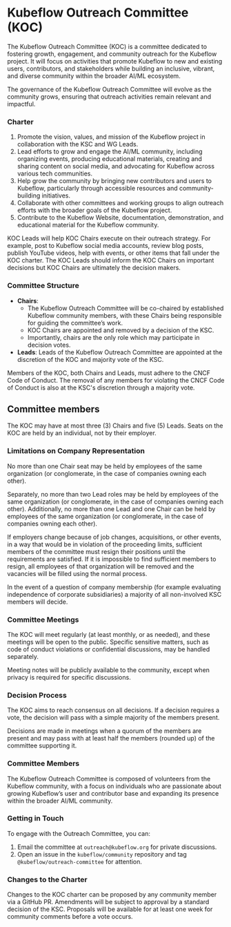 # Kubeflow Outreach Committee (KOC)

The Kubeflow Outreach Committee (KOC) is a committee dedicated to fostering growth, engagement, and community outreach for the Kubeflow project. It will focus on activities that promote Kubeflow to new and existing users, contributors, and stakeholders while building an inclusive, vibrant, and diverse community within the broader AI/ML ecosystem.

The governance of the Kubeflow Outreach Committee will evolve as the community grows, ensuring that outreach activities remain relevant and impactful.

### Charter

1. Promote the vision, values, and mission of the Kubeflow project in collaboration with the KSC and WG Leads.
2. Lead efforts to grow and engage the AI/ML community, including organizing events, producing educational materials, creating and sharing content on social media, and advocating for Kubeflow across various tech communities.
3. Help grow the community by bringing new contributors and users to Kubeflow, particularly through accessible resources and community-building initiatives.
4. Collaborate with other committees and working groups to align outreach efforts with the broader goals of the Kubeflow project.
5. Contribute to the Kubeflow Website, documentation, demonstration, and educational material for the Kubeflow community.

KOC Leads will help KOC Chairs execute on their outreach strategy. For example, post to Kubeflow social media accounts, review blog posts, publish YouTube videos, help with events, or other items that fall under the KOC charter. The KOC Leads should inform the KOC Chairs on important decisions but KOC Chairs are ultimately the decision makers. 

### Committee Structure

- **Chairs**: 
    - The Kubeflow Outreach Committee will be co-chaired by established Kubeflow community members, with these Chairs being responsible for guiding the committee’s work.
    - KOC Chairs are appointed and removed by a decision of the KSC.
    - Importantly, chairs are the only role which may participate in decision votes.
- **Leads**: Leads of the Kubeflow Outreach Committee are appointed at the discretion of the KOC and majority vote of the KSC.

Members of the KOC, both Chairs and Leads, must adhere to the CNCF Code of Conduct. The removal of any members for violating the CNCF Code of Conduct is also at the KSC's discretion through a majority vote. 

## Committee members

The KOC may have at most three (3) Chairs and five (5) Leads. Seats on the KOC are held by an individual, not by their employer.

### Limitations on Company Representation
No more than one Chair seat may be held by employees of the same organization (or conglomerate, in the case of companies owning each other). 

Separately, no more than two Lead roles may be held by employees of the same organization (or conglomerate, in the case of companies owning each other). Additionally, no more than one Lead and one Chair can be held by employees of the same organization (or conglomerate, in the case of companies owning each other). 

If employers change because of job changes, acquisitions, or other events, in a way that would be in violation of the proceeding limits, sufficient members of the committee must resign their positions until the requirements are satisfied. If it is impossible to find sufficient members to resign, all employees of that organization will be removed and the vacancies will be filled using the normal process.

In the event of a question of company membership (for example evaluating independence of corporate subsidiaries) a majority of all non-involved KSC members will decide.


### Committee Meetings

The KOC will meet regularly (at least monthly, or as needed), and these meetings will be open to the public. Specific sensitive matters, such as code of conduct violations or confidential discussions, may be handled separately.

Meeting notes will be publicly available to the community, except when privacy is required for specific discussions.

### Decision Process

The KOC aims to reach consensus on all decisions. If a decision requires a vote, the decision will pass with a simple majority of the members present. 

Decisions are made in meetings when a quorum of the members are present and may pass with at least half the members (rounded up) of the committee supporting it.


### Committee Members

The Kubeflow Outreach Committee is composed of volunteers from the Kubeflow community, with a focus on individuals who are passionate about growing Kubeflow’s user and contributor base and expanding its presence within the broader AI/ML community.

### Getting in Touch

To engage with the Outreach Committee, you can:

1. Email the committee at `outreach@kubeflow.org` for private discussions.
2. Open an issue in the `kubeflow/community` repository and tag `@kubeflow/outreach-committee` for attention.

### Changes to the Charter

Changes to the KOC charter can be proposed by any community member via a GitHub PR. Amendments will be subject to approval by a standard decision of the KSC. Proposals will be available for at least one week for community comments before a vote occurs.
